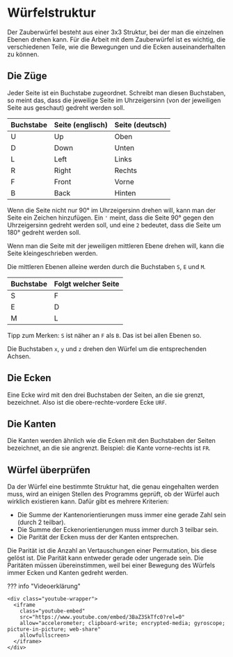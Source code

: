 # Würfelstruktur

Der Zauberwürfel besteht aus einer 3x3 Struktur, bei der man die einzelnen Ebenen drehen kann. Für die Arbeit mit dem
Zauberwürfel ist es wichtig, die verschiedenen Teile, wie die Bewegungen und die Ecken auseinanderhalten zu können.

## Die Züge

Jeder Seite ist ein Buchstabe zugeordnet. Schreibt man diesen Buchstaben, so meint das, dass die jeweilige Seite im 
Uhrzeigersinn (von der jeweiligen Seite aus geschaut) gedreht werden soll.

| Buchstabe | Seite (englisch) | Seite (deutsch) |
|-----------|------------------|-----------------|
| U         | Up               | Oben            |
| D         | Down             | Unten           |
| L         | Left             | Links           |
| R         | Right            | Rechts          |
| F         | Front            | Vorne           |
| B         | Back             | Hinten          |

Wenn die Seite nicht nur 90° im Uhrzeigersinn drehen will, kann man der Seite ein Zeichen hinzufügen. Ein `'` meint, 
dass die Seite 90° gegen den Uhrzeigersinn gedreht werden soll, und eine `2` bedeutet, dass die Seite um 180° gedreht 
werden soll.

Wenn man die Seite mit der jeweiligen mittleren Ebene drehen will, kann die Seite kleingeschrieben werden.

Die mittleren Ebenen alleine werden durch die Buchstaben `S`, `E` und `M`.

| Buchstabe | Folgt welcher Seite |
|-----------|---------------------|
| S         | F                   |
| E         | D                   |
| M         | L                   |

Tipp zum Merken: `S` ist näher an `F` als `B`. Das ist bei allen Ebenen so.

Die Buchstaben `x`, `y` und `z` drehen den Würfel um die entsprechenden Achsen.

## Die Ecken

Eine Ecke wird mit den drei Buchstaben der Seiten, an die sie grenzt, bezeichnet. Also ist die obere-rechte-vordere
Ecke `URF`.

## Die Kanten

Die Kanten werden ähnlich wie die Ecken mit den Buchstaben der Seiten bezeichnet, an die sie angrenzt. Beispiel: die 
Kante vorne-rechts ist `FR`.

## Würfel überprüfen

Da der Würfel eine bestimmte Struktur hat, die genau eingehalten werden muss, wird an einigen Stellen des Programms 
geprüft, ob der Würfel auch wirklich existieren kann. Dafür gibt es mehrere Kriterien:

* Die Summe der Kantenorientierungen muss immer eine gerade Zahl sein (durch 2 teilbar).
* Die Summe der Eckenorientierungen muss immer durch 3 teilbar sein.
* Die Parität der Ecken muss der der Kanten entsprechen.

Die Parität ist die Anzahl an Vertauschungen einer Permutation, bis diese gelöst ist. Die Parität kann entweder gerade
oder ungerade sein. Die Paritäten müssen übereinstimmen, weil bei einer Bewegung des Würfels immer Ecken und Kanten 
gedreht werden.

??? info "Videoerklärung"

    <div class="youtube-wrapper">
      <iframe 
        class="youtube-embed"
        src="https://www.youtube.com/embed/3BaZ3SkTfc0?rel=0"
        allow="accelerometer; clipboard-write; encrypted-media; gyroscope; picture-in-picture; web-share"
        allowfullscreen>
      </iframe>
    </div>
